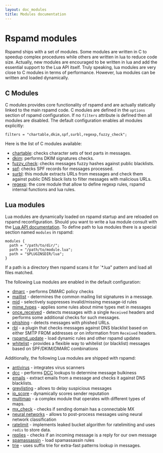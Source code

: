 ```yaml
---
layout: doc_modules
title: Modules documentation
---
```

# Rspamd modules

Rspamd ships with a set of modules. Some modules are written in C to speedup
complex procedures while others are written in lua to reduce code size.
Actually, new modules are encouraged to be written in lua and add the essential
support to the Lua API itself. Truly speaking, lua modules are very close to
C modules in terms of performance. However, lua modules can be written and loaded
dynamically.

## C Modules

C modules provides core functionality of rspamd and are actually statically linked
to the main rspamd code. C modules are defined in the `options` section of rspamd
configuration. If no `filters` attribute is defined then all modules are disabled.
The default configuration enables all modules explicitly:

~~~ucl
filters = "chartable,dkim,spf,surbl,regexp,fuzzy_check";
~~~

Here is the list of C modules available:

- [chartable](chartable.html): checks character sets of text parts in messages.
- [dkim](dkim.html): performs DKIM signatures checks.
- [fuzzy_check](fuzzy_check.html): checks messages fuzzy hashes against public blacklists.
- [spf](spf.html): checks SPF records for messages processed.
- [surbl](surbl.html): this module extracts URLs from messages and check them against
public DNS black lists to filter messages with malicious URLs.
- [regexp](regexp.html): the core module that allow to define regexp rules,
rspamd internal functions and lua rules.

## Lua modules

Lua modules are dynamically loaded on rspamd startup and are reloaded on rspamd
reconfiguration. Should you want to write a lua module consult with the
[Lua API documentation](../lua/). To define path to lua modules there is a special section
named `modules` in rspamd:

~~~ucl
modules {
  path = "/path/to/dir/";
  path = "/path/to/module.lua";
  path = "$PLUGINSDIR/lua";
}
~~~

If a path is a directory then rspamd scans it for `*.lua" pattern and load all
files matched.

The following Lua modules are enabled in the default configuration:

- [dmarc](dmarc.html) - performs DMARC policy checks
- [maillist](maillist.html) - determines the common mailing list signatures in a message.
- [mid](mid.html) - selectively suppresses invalid/missing message-id rules
- [mime_types](mime_types.html) - applies some rules about mime types met in messages
- [once_received](once_received.html) - detects messages with a single `Received` headers
and performs some additional checks for such messages.
- [phishing](phishing.html) - detects messages with phished URLs.
- [rbl](rbl.html) - a plugin that checks messages against DNS blacklist based on
either SMTP FROM addresses or on information from `Received` headers.
- [rspamd_update](rspamd_update.html) - load dynamic rules and other rspamd updates
- [whitelist](whitelist.html) - provides a flexible way to whitelist (or blacklist) messages based on SPF/DKIM/DMARC combinations

Additionally, the following Lua modules are shipped with rspamd:

- [antivirus](antivirus.html) - integrates virus scanners
- [dcc](dcc.html) - performs [DCC](http://www.dcc-servers.net/dcc/) lookups to determine message bulkiness
- [emails](emails.html) - extract emails from a message and checks it against DNS
blacklists.
- [greylisting](greylisting.html) - allows to delay suspicious messages
- [ip_score](ip_score.html) - dynamically scores sender reputation
- [multimap](multimap.html) - a complex module that operates with different types
of maps.
- [mx_check](mx_check.html) - checks if sending domain has a connectable MX
- [neural networks](fann.html) - allows to post-process messages using neural network classification
- [ratelimit](ratelimit.html) - implements leaked bucket algorithm for ratelimiting and
uses `redis` to store data.
- [replies](replies.html) - checks if an incoming message is a reply for our own message
- [spamassassin](spamassassin.html) - load spamassassin rules
- [trie](trie.html) - uses suffix trie for extra-fast patterns lookup in messages.
